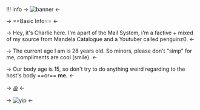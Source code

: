 !!! info 
-> ![banner](https://gardenia.ju.mp/assets/images/gallery10/b078a840_original.gif?v=5ee81afe) <-

->  ==Basic Info== <-

-> Hey, it's Charlie here. I'm apart of the Mail System, i'm a factive + mixed of my source from Mandela Catalogue and a Youtuber called penguinz0. <-

-> The current age I am is 28 years old. So minors, please don't "simp" for me, compliments are cool (smile). <-

-> Our body age is 15, so don't try to do anything weird regarding to the host's body ==or== __me.__ <-

-> [꩜](https://rentry.co/-moistcr1tikal) <-

-> ![yip](https://gardenia.ju.mp/assets/images/gallery10/2a7d9071_original.gif?v=5ee81afe) <-
